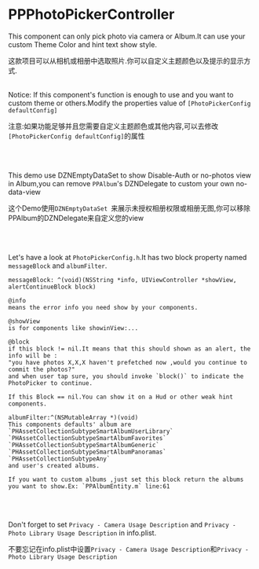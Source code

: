 # PPPhotoPickerController
This component can only pick photo via camera or Album.It can use your custom Theme Color and hint text show style.

这款项目可以从相机或相册中选取照片.你可以自定义主题颜色以及提示的显示方式.
 <br />
 <br />

Notice:
If this component's function is enough to use and you want to custom theme or others.Modify the properties value of `[PhotoPickerConfig defaultConfig]`

注意:如果功能足够并且您需要自定义主题颜色或其他内容,可以去修改 `[PhotoPickerConfig defaultConfig]`的属性

 <br />
 <br />

This demo use DZNEmptyDataSet to show Disable-Auth or no-photos view in Album,you can remove `PPAlbum`'s DZNDelegate to custom your own no-data-view

这个Demo使用`DZNEmptyDataSet `来展示未授权相册权限或相册无图,你可以移除PPAlbum的DZNDelegate来自定义您的view

 <br />
 <br />

Let's have a look at `PhotoPickerConfig.h`.It has two block property named `messageBlock` and `albumFilter`.

```
messageBlock: ^(void)(NSString *info, UIViewController *showView, alertContinueBlock block)

@info 
means the error info you need show by your components.

@showView 
is for components like showinView:...

@block 
if this block != nil.It means that this should shown as an alert, the info will be :
"you have photos X,X,X haven't prefetched now ,would you continue to commit the photos?" 
and when user tap sure, you should invoke `block()` to indicate the PhotoPicker to continue.

If this Block == nil.You can show it on a Hud or other weak hint components.

```

```
albumFilter:^(NSMutableArray *)(void)
This components defaults' album are 
`PHAssetCollectionSubtypeSmartAlbumUserLibrary`
`PHAssetCollectionSubtypeSmartAlbumFavorites`
`PHAssetCollectionSubtypeSmartAlbumGeneric`
`PHAssetCollectionSubtypeSmartAlbumPanoramas`
`PHAssetCollectionSubtypeAny`
and user's created albums.

If you want to custom albums ,just set this block return the albums you want to show.Ex: `PPAlbumEntity.m` line:61
```


 <br />
 <br />
 
Don't forget to set `Privacy - Camera Usage Description` and `Privacy - Photo Library Usage Description` in info.plist.

不要忘记在info.plist中设置`Privacy - Camera Usage Description`和`Privacy - Photo Library Usage Description`

